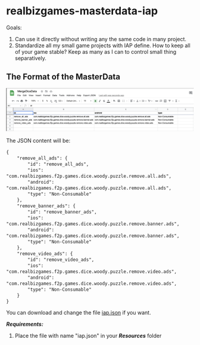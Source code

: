 # realbizgames-masterdata-iap

Goals:
1. Can use it directly without writing any the same code in many project.
2. Standardize all my small game projects with IAP define. How to keep all of your game stable? Keep as many as I can to control small thing separatively.

## The Format of the MasterData

![Data Format](Images~/IAP_DATA_STRUCTURE.png)
  
The JSON content will be:
  
```
{
    "remove_all_ads": {
        "id": "remove_all_ads",
        "ios": "com.realbizgames.f2p.games.dice.woody.puzzle.remove.all.ads",
        "android": "com.realbizgames.f2p.games.dice.woody.puzzle.remove.all.ads",
        "type": "Non-Consumable"
    },
    "remove_banner_ads": {
        "id": "remove_banner_ads",
        "ios": "com.realbizgames.f2p.games.dice.woody.puzzle.remove.banner.ads",
        "android": "com.realbizgames.f2p.games.dice.woody.puzzle.remove.banner.ads",
        "type": "Non-Consumable"
    },
    "remove_video_ads": {
        "id": "remove_video_ads",
        "ios": "com.realbizgames.f2p.games.dice.woody.puzzle.remove.video.ads",
        "android": "com.realbizgames.f2p.games.dice.woody.puzzle.remove.video.ads",
        "type": "Non-Consumable"
    }
}
```
You can download and change the file [iap.json](Samples~/iap.json) if you want.
  
***Requirements:***
1. Place the file with name "iap.json" in your ***Resources*** folder
